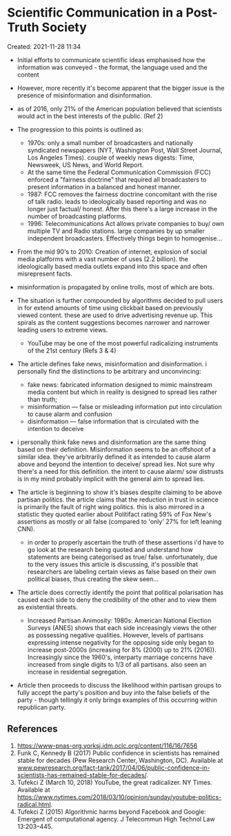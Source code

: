 # Scientific Communication in a Post-Truth Society
Created: 2021-11-28 11:34


* Initial efforts to communicate scientific ideas emphasised how the information was conveyed - the format, the language used and the content
* However, more recently it's become apparent that the bigger issue is the presence of misinformation and disinformation. 
* as of 2016, only 21% of the American population believed that scientists would act in  the best interests of the public. (Ref 2)
* The progression to this points is outlined as:
	* 1970s: only a small number of broadcasters and nationally syndicated newspapers (NYT, Washington Post, Wall Street Journal, Los Angeles Times). couple of weekly news digests: Time, Newsweek, US News, and World Report. 
	* At the same time the Federal Communication Commission (FCC) enforced a "fairness doctrine" that required all broadcasters to present information in a balanced and honest manner. 
	* 1987: FCC removes the fairness doctrine concomitant with the rise of talk radio. leads to ideologically based reporting and was no longer just factual/ honest. After this there's a large increase in the number of broadcasting platforms. 
	* 1996: Telecommunications Act allows private companies to buy/ own multiple TV and Radio stations. large companies by up smaller independent broadcasters. Effectively things begin to homogenise...

* From the mid 90's to 2010: Creation of internet, explosion of social media platforms with a vast number of uses (2.2 billion). the ideologically based media outlets expand into this space and often misrepresent facts. 
* misinformation is propagated by online trolls, most of which are bots.
* The situation is further compounded by algorithms decided to pull users in for extend amounts of time using clickbait based on previously viewed content. these are used to drive advertising revenue up. This spirals as the content suggestions becomes narrower and narrower leading users to extreme views. 
	* YouTube may be one of the most powerful radicalizing instruments of the 21st century (Refs 3 & 4)

* The article defines fake news, misinformation and disinformation. i personally find the distinctions to be arbitrary and unconvincing:
	* fake news: fabricated information designed to mimic mainstream media content but which in reality is designed to spread lies rather than truth;
	*  misinformation — false or misleading information put into circulation to cause alarm and confusion
	*  disinformation — false information that is circulated with the intention to deceive 

* i personally think fake news and disinformation are the same thing based on their definition. Misinformation seems to be an offshoot of a similar idea. they've arbitrarily defined it as intended to cause alarm above and beyond the intention to deceive/ spread lies. Not sure why there's a need for this definition. the intent to cause alarm/ sow distrusts is in my mind probably implicit with the general aim to spread lies. 

* The article is beginning to show it's biases despite claiming to be above partisan politics. the article claims that the reduction in trust in science is primarily the fault of right wing politics. this is also mirrored in a statistic they quoted earlier about Politifact rating 59% of Fox New's assertions as mostly or all false (compared to 'only' 27% for left leaning CNN). 
	* in order to properly ascertain the truth of these assertions i'd have to go look at the research being quoted and understand how statements are being categorised as true/ false. unfortunately, due to the very issues this article is discussing, it's possible that researchers are labeling certain views as false based on their own political biases, thus creating the skew seen...


* The article does correctly identify the point that political polarisation has caused each side to deny the credibility of the other and to view them as existential threats. 
	* Increased Partisan Animosity: 1980s: American National Election Surveys (ANES) shows that each side increasingly views the other as possessing negative qualities. However, levels of partisans expressing intense negativity for the opposing side only began to increase post-2000s (increasing for 8% (2000) up to 21% (2016)). Increasingly since the 1960's, interparty marriage concerns have increased from single digits to 1/3 of all partisans. also seen an increase in residential segregation. 

* Article then proceeds to discuss the likelihood within partisan groups to fully accept the party's position and buy into the false beliefs of the party - though tellingly it only brings examples of this occurring within republican party. 



## References
1. https://www-pnas-org.yorksj.idm.oclc.org/content/116/16/7656
2. Funk C, Kennedy B (2017) Public confidence in scientists has remained stable for decades (Pew Research Center, Washington, DC). Available at www.pewresearch.org/fact-tank/2017/04/06/public-confidence-in-scientists-has-remained-stable-for-decades/.
3. Tufekci Z (March 10, 2018) YouTube, the great radicalizer. NY Times. Available at https://www.nytimes.com/2018/03/10/opinion/sunday/youtube-politics-radical.html.
4. Tufekci Z (2015) Algorithmic harms beyond Facebook and Google: Emergent of computational agency. J Telecommun High Technol Law 13:203–445.
